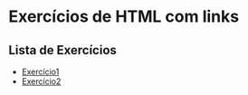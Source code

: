 # Exercícios de HTML com links

## Lista de Exercícios

- [Exercício1](Exercicio1.html)
- [Exercício2](Exercicio2.html)